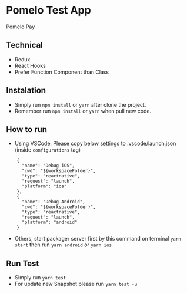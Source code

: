 # Pomelo Test App

Pomelo Pay

## Technical

- Redux
- React Hooks
- Prefer Function Component than Class

## Instalation

- Simply run `npm install` or `yarn` after clone the project.
- Remember run `npm install` or `yarn` when pull new code.

## How to run

- Using VSCode: Please copy below settings to .vscode/launch.json (inside `configurations` tag)

```
    {
      "name": "Debug iOS",
      "cwd": "${workspaceFolder}",
      "type": "reactnative",
      "request": "launch",
      "platform": "ios"
    },
    {
      "name": "Debug Android",
      "cwd": "${workspaceFolder}",
      "type": "reactnative",
      "request": "launch",
      "platform": "android"
    }
```

- Others, start packager server first by this command on terminal `yarn start` then run `yarn android` or `yarn ios`

## Run Test

- Simply run `yarn test`
- For update new Snapshot please run `yarn test -u`
